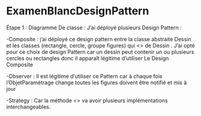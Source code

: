 # ExamenBlancDesignPattern
Étape 1 : Diagramme De classe :
J’ai déployé plusieurs Design Pattern :

-Composite : j’ai déployé ce design pattern entre la classe abstraite Dessin et les classes (rectangle, cercle, groupe figures) qui <<EXTEND>> de Dessin . J’ai opté pour ce choix de design Pattern car un dessin peut contenir un ou plusieurs cercles ou rectangles donc il apparaît légitime d’utiliser Le Design Composite 

-Observer : Il est légitime d’utiliser ce Pattern car à chaque fois l’ObjetParamétrage change toutes les figures doivent être notifié et mis à jour 

-Strategy : Car la méthode <<traiter>> va avoir plusieurs implémentations interchangeables.



